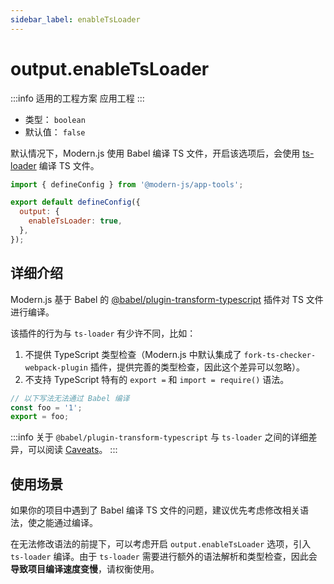 ```yaml
---
sidebar_label: enableTsLoader
---
```


# output.enableTsLoader

:::info 适用的工程方案
应用工程
:::

- 类型： `boolean`
- 默认值： `false`

默认情况下，Modern.js 使用 Babel 编译 TS 文件，开启该选项后，会使用 [ts-loader](https://github.com/TypeStrong/ts-loader) 编译 TS 文件。

```js title="modern.config.js"
import { defineConfig } from '@modern-js/app-tools';

export default defineConfig({
  output: {
    enableTsLoader: true,
  },
});
```

## 详细介绍

Modern.js 基于 Babel 的 [@babel/plugin-transform-typescript](https://babeljs.io/docs/en/babel-plugin-transform-typescript) 插件对 TS 文件进行编译。

该插件的行为与 `ts-loader` 有少许不同，比如：

1. 不提供 TypeScript 类型检查（Modern.js 中默认集成了 `fork-ts-checker-webpack-plugin` 插件，提供完善的类型检查，因此这个差异可以忽略）。
2. 不支持 TypeScript 特有的 `export =` 和 `import = require()` 语法。

```js
// 以下写法无法通过 Babel 编译
const foo = '1';
export = foo;
```

:::info
关于 `@babel/plugin-transform-typescript` 与 `ts-loader` 之间的详细差异，可以阅读 [Caveats](https://babeljs.io/docs/en/babel-plugin-transform-typescript#caveats)。
:::

## 使用场景

如果你的项目中遇到了 Babel 编译 TS 文件的问题，建议优先考虑修改相关语法，使之能通过编译。

在无法修改语法的前提下，可以考虑开启 `output.enableTsLoader` 选项，引入 `ts-loader` 编译。由于 `ts-loader` 需要进行额外的语法解析和类型检查，因此会**导致项目编译速度变慢**，请权衡使用。

